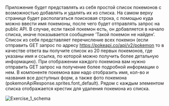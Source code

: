 Приложение будет представлять из себя простой список покемонов с возможностью добавлять и удалять их из списка. На самом верху странице будет располагаться поисковая строка, с помощью куда можно ввести имя покемоны, после чего будет отправлять запрос на public API.
В случае, если такой покемон есть, он добавляется в начало списка, иначе показывается сообщение ‘Такой покемон не найден’. 
Список из себя представляет перечисление всех покемон (если отправить GET запрос по адресу https://pokeapi.co/api/v2/pokemon то в качестве ответа вы получите список из 20 первых покемонов, где указаны имя и ссылка, по которой можно получить более детальную информацию). 
При отображении каждого покемона вам нужно отправить GET запрос на получение более подробной информации о нем. В компоненте покемона вам надо отобразить имя, кол-во и названия все доступных форм, а также фото покемона (pokemonApiResponse.sprites.font_default). 
Рядом с каждым элементом списка отображается крестик для удаления покемона из списка. 

![Exercise_1_schema](https://user-images.githubusercontent.com/48245816/171485125-5a28d25a-5caf-4cc5-84c5-f90b4000b9f0.png)
